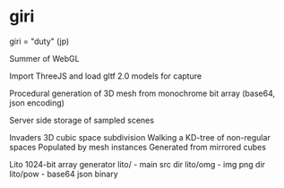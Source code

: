 # giri

giri = "duty" (jp)

Summer of WebGL

Import ThreeJS and load gltf 2.0 models for capture

Procedural generation of 3D mesh from monochrome bit array (base64, json encoding)

Server side storage of sampled scenes

Invaders
3D cubic space subdivision
Walking a KD-tree of non-regular spaces
Populated by mesh instances
Generated from mirrored cubes

Lito 1024-bit array generator
lito/ - main src dir
lito/omg - img png dir
lito/pow - base64 json binary


